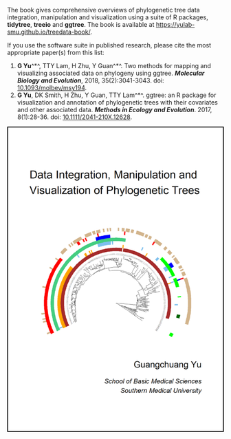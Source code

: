 
The book gives comprehensive overviews of phylogenetic tree data integration, manipulation and visualization using a suite of R packages, **tidytree**, **treeio** and **ggtree**. The book is available at <https://yulab-smu.github.io/treedata-book/>.

If you use the software suite in published research, please cite the most appropriate paper(s) from this list:

1. __G Yu__^\*^, TTY Lam, H Zhu, Y Guan^\*^. Two methods for mapping and visualizing associated data on phylogeny using ggtree. __*Molecular Biology and Evolution*__, 2018, 35(2):3041-3043.
doi: [10.1093/molbev/msy194](https://doi.org/10.1093/molbev/msy194).
2. __G Yu__, DK Smith, H Zhu, Y Guan, TTY Lam^\*^. ggtree: an R package for
visualization and annotation of phylogenetic trees with their covariates and
other associated data. __*Methods in Ecology and Evolution*__. 2017, 8(1):28-36.
doi: [10.1111/2041-210X.12628](https://doi.org/10.1111/2041-210X.12628).

<center>
<a href="https://yulab-smu.github.io/treedata-book/"><img src="book-cover.png" style="width:500px;border:2px solid black;"/></a>
</center>

